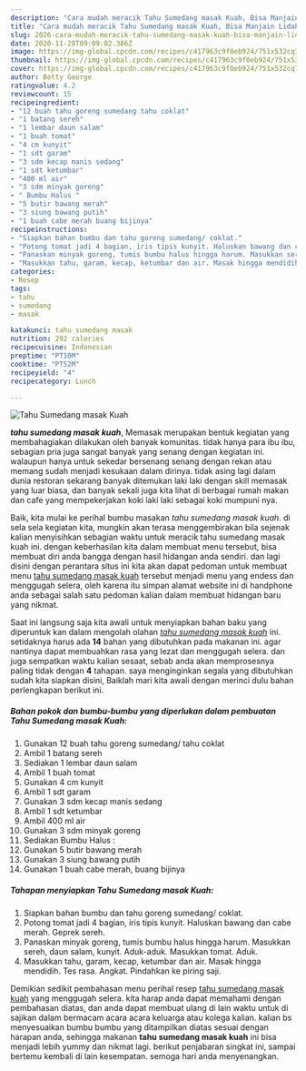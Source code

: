 ```yaml
---
description: "Cara mudah meracik Tahu Sumedang masak Kuah, Bisa Manjain Lidah"
title: "Cara mudah meracik Tahu Sumedang masak Kuah, Bisa Manjain Lidah"
slug: 2026-cara-mudah-meracik-tahu-sumedang-masak-kuah-bisa-manjain-lidah
date: 2020-11-28T09:09:02.386Z
image: https://img-global.cpcdn.com/recipes/c417963c9f0eb924/751x532cq70/tahu-sumedang-masak-kuah-foto-resep-utama.jpg
thumbnail: https://img-global.cpcdn.com/recipes/c417963c9f0eb924/751x532cq70/tahu-sumedang-masak-kuah-foto-resep-utama.jpg
cover: https://img-global.cpcdn.com/recipes/c417963c9f0eb924/751x532cq70/tahu-sumedang-masak-kuah-foto-resep-utama.jpg
author: Betty George
ratingvalue: 4.2
reviewcount: 15
recipeingredient:
- "12 buah tahu goreng sumedang tahu coklat"
- "1 batang sereh"
- "1 lembar daun salam"
- "1 buah tomat"
- "4 cm kunyit"
- "1 sdt garam"
- "3 sdm kecap manis sedang"
- "1 sdt ketumbar"
- "400 ml air"
- "3 sdm minyak goreng"
- " Bumbu Halus "
- "5 butir bawang merah"
- "3 siung bawang putih"
- "1 buah cabe merah buang bijinya"
recipeinstructions:
- "Siapkan bahan bumbu dan tahu goreng sumedang/ coklat."
- "Potong tomat jadi 4 bagian, iris tipis kunyit. Haluskan bawang dan cabe merah. Geprek sereh."
- "Panaskan minyak goreng, tumis bumbu halus hingga harum. Masukkan sereh, daun salam, kunyit. Aduk-aduk. Masukkan tomat. Aduk."
- "Masukkan tahu, garam, kecap, ketumbar dan air. Masak hingga mendidih. Tes rasa. Angkat. Pindahkan ke piring saji."
categories:
- Resep
tags:
- tahu
- sumedang
- masak

katakunci: tahu sumedang masak 
nutrition: 292 calories
recipecuisine: Indonesian
preptime: "PT10M"
cooktime: "PT52M"
recipeyield: "4"
recipecategory: Lunch

---
```



![Tahu Sumedang masak Kuah](https://img-global.cpcdn.com/recipes/c417963c9f0eb924/751x532cq70/tahu-sumedang-masak-kuah-foto-resep-utama.jpg)

<b><i>tahu sumedang masak kuah</i></b>, Memasak merupakan bentuk kegiatan yang membahagiakan dilakukan oleh banyak komunitas. tidak hanya para ibu ibu, sebagian pria juga sangat banyak yang senang dengan kegiatan ini. walaupun hanya untuk sekedar bersenang senang dengan rekan atau memang sudah menjadi kesukaan dalam dirinya. tidak asing lagi dalam dunia restoran sekarang banyak ditemukan laki laki dengan skill memasak yang luar biasa, dan banyak sekali juga kita lihat di berbagai rumah makan dan cafe yang mempekerjakan koki laki laki sebagai koki mumpuni nya.



Baik, kita mulai ke perihal bumbu masakan <i>tahu sumedang masak kuah</i>. di sela sela kegiatan kita, mungkin akan terasa menggembirakan bila sejenak kalian menyisihkan sebagian waktu untuk meracik tahu sumedang masak kuah ini. dengan keberhasilan kita dalam membuat menu tersebut, bisa membuat diri anda bangga dengan hasil hidangan anda sendiri. dan lagi disini dengan perantara situs ini kita akan dapat pedoman untuk membuat menu <u>tahu sumedang masak kuah</u> tersebut menjadi menu yang endess dan menggugah selera, oleh karena itu simpan alamat website ini di handphone anda sebagai salah satu pedoman kalian dalam membuat hidangan baru yang nikmat.


Saat ini langsung saja kita awali untuk menyiapkan bahan baku yang diperuntuk kan dalam mengolah olahan <u><i>tahu sumedang masak kuah</i></u> ini. setidaknya harus ada <b>14</b> bahan yang dibutuhkan pada makanan ini. agar nantinya dapat membuahkan rasa yang lezat dan menggugah selera. dan juga sempatkan waktu kalian sesaat, sebab anda akan memprosesnya paling tidak dengan <b>4</b> tahapan. saya menginginkan segala yang dibutuhkan sudah kita siapkan disini, Baiklah mari kita awali dengan merinci dulu bahan perlengkapan berikut ini.

<!--inarticleads1-->

##### Bahan pokok dan bumbu-bumbu yang diperlukan dalam pembuatan Tahu Sumedang masak Kuah:

1. Gunakan 12 buah tahu goreng sumedang/ tahu coklat
1. Ambil 1 batang sereh
1. Sediakan 1 lembar daun salam
1. Ambil 1 buah tomat
1. Gunakan 4 cm kunyit
1. Ambil 1 sdt garam
1. Gunakan 3 sdm kecap manis sedang
1. Ambil 1 sdt ketumbar
1. Ambil 400 ml air
1. Gunakan 3 sdm minyak goreng
1. Sediakan  Bumbu Halus :
1. Gunakan 5 butir bawang merah
1. Gunakan 3 siung bawang putih
1. Gunakan 1 buah cabe merah, buang bijinya




<!--inarticleads2-->

##### Tahapan menyiapkan Tahu Sumedang masak Kuah:

1. Siapkan bahan bumbu dan tahu goreng sumedang/ coklat.
1. Potong tomat jadi 4 bagian, iris tipis kunyit. Haluskan bawang dan cabe merah. Geprek sereh.
1. Panaskan minyak goreng, tumis bumbu halus hingga harum. Masukkan sereh, daun salam, kunyit. Aduk-aduk. Masukkan tomat. Aduk.
1. Masukkan tahu, garam, kecap, ketumbar dan air. Masak hingga mendidih. Tes rasa. Angkat. Pindahkan ke piring saji.




Demikian sedikit pembahasan menu perihal resep <u>tahu sumedang masak kuah</u> yang menggugah selera. kita harap anda dapat memahami dengan pembahasan diatas, dan anda dapat membuat ulang di lain waktu untuk di sajikan dalam bermacam acara acara keluarga atau kolega kalian. kalian bs menyesuaikan bumbu bumbu yang ditampilkan diatas sesuai dengan harapan anda, sehingga makanan <b>tahu sumedang masak kuah</b> ini bisa menjadi lebih yummy dan nikmat lagi. berikut penjabaran singkat ini, sampai bertemu kembali di lain kesempatan. semoga hari anda menyenangkan.

